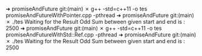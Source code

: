 ➜  promiseAndFuture git:(main) ✗ g++ -std=c++11 -o tes promiseAndFutureWithPointer.cpp -pthread
➜  promiseAndFuture git:(main) ✗ ./tes
Waiting for the Result
 Odd Sum between given start and end is : 2500
➜  promiseAndFuture git:(main) ✗ g++ -std=c++11 -o tes promiseAndFutureWithStd::Ref.cpp -pthread
➜  promiseAndFuture git:(main) ✗ ./tes
Waiting for the Result
 Odd Sum between given start and end is : 2500
